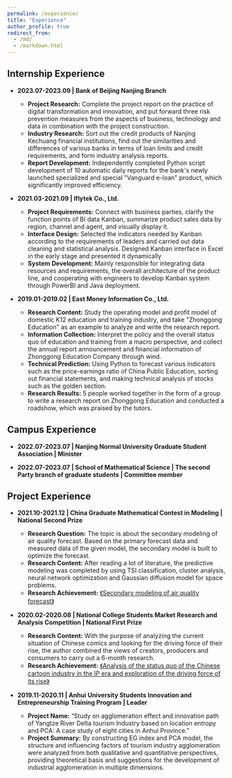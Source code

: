 ```yaml
---
permalink: /experience/
title: "Experience"
author_profile: true
redirect_from: 
  - /md/
  - /markdown.html
---
```


## Internship Experience
- **2023.07-2023.09 | Bank of Beijing Nanjing Branch** 
  - **Project Research:** Complete the project report on the practice of digital transformation and innovation, and put forward three risk prevention measures from the aspects of business, technology and data in combination with the project construction.
  - **Industry Research:** Sort out the credit products of Nanjing Kechuang financial institutions, find out the similarities and differences of various banks in terms of loan limits and credit requirements, and form industry analysis reports.
  - **Report Development:** Independently completed Python script development of 10 automatic daily reports for the bank's newly launched specialized and special "Vanguard e-loan" product, which significantly improved efficiency.

- **2021.03-2021.09 | Iflytek Co., Ltd.**
  - **Project Requirements:** Connect with business parties, clarify the function points of BI data Kanban, summarize product sales data by region, channel and agent, and visually display it.
  - **Interface Design:** Selected the indicators needed by Kanban according to the requirements of leaders and carried out data cleaning and statistical analysis. Designed Kanban interface in Excel in the early stage and presented it dynamically
  - **System Development:** Mainly responsible for integrating data resources and requirements, the overall architecture of the product line, and cooperating with engineers to develop Kanban system through PowerBI and Java deployment.

- **2019.01-2019.02 | East Money Information Co., Ltd.**
  - **Research Content:** Study the operating model and profit model of domestic K12 education and training industry, and take "Zhonggong Education" as an example to analyze and write the research report.
  - **Information Collection:** Interpret the policy and the overall status quo of education and training from a macro perspective, and collect the annual report announcement and financial information of Zhonggong Education Company through wind.
  - **Technical Prediction:** Using Python to forecast various indicators such as the price-earnings ratio of China Public Education, sorting out financial statements, and making technical analysis of stocks such as the golden section.
  - **Research Results:** 5 people worked together in the form of a group to write a research report on Zhonggong Education and conducted a roadshow, which was praised by the tutors.


## Campus Experience
- **2022.07-2023.07 | Nanjing Normal University Graduate Student Association | Minister**

- **2022.07-2023.07 | School of Mathematical Science | The second Party branch of graduate students | Committee member**


## Project Experience
- **2021.10-2021.12 | China Graduate Mathematical Contest in Modeling | National Second Prize**
  - **Research Question:** The topic is about the secondary modeling of air quality forecast. Based on the primary forecast data and measured data of the given model, the secondary model is built to optimize the forecast.
  - **Research Content:** After reading a lot of literature, the predictive modeling was completed by using TSI classification, cluster analysis, neural network optimization and Gaussian diffusion model for space problems.
  - **Research Achievement:** [《Secondary modeling of air quality forecast》](../files/空气质量预报二次建模.pdf)

- **2020.02-2020.08 | National College Students Market Research and Analysis Competition | National First Prize**
  - **Research Content:** With the purpose of analyzing the current situation of Chinese comics and looking for the driving force of their rise, the author combined the views of creators, producers and consumers to carry out a 6-month research.
  - **Research Achievement:** [《Analysis of the status quo of the Chinese cartoon industry in the IP era and exploration of the driving force of its rise》](../files/IP时代下的国漫产业现状分析和崛起驱动力探索.pdf) 
- **2019.11-2020.11 | Anhui University Students Innovation and Entrepreneurship Training Program | Leader**
  - **Project Name:** “Study on agglomeration effect and innovation path of Yangtze River Delta tourism Industry based on location entropy and PCA: A case study of eight cities in Anhui Province.”
  - **Project Summary:** By constructing EG index and PCA model, the structure and influencing factors of tourism industry agglomeration were analyzed from both qualitative and quantitative perspectives, providing theoretical basis and suggestions for the development of industrial agglomeration in multiple dimensions.

